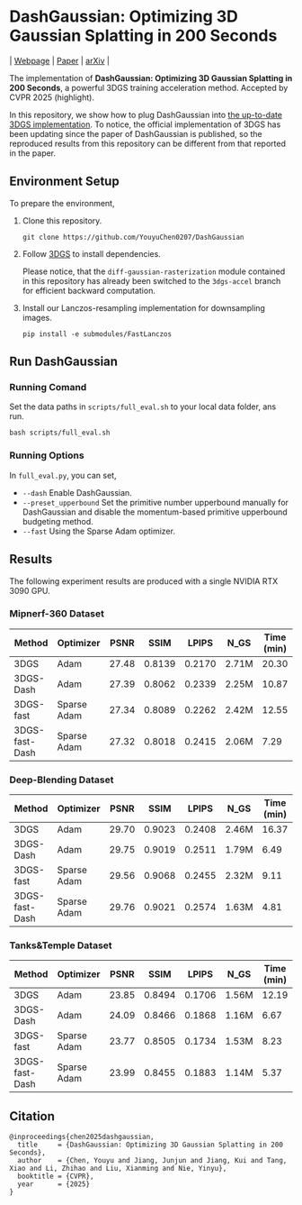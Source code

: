 # DashGaussian: Optimizing 3D Gaussian Splatting in 200 Seconds
| [Webpage](https://dashgaussian.github.io/) | [Paper](https://arxiv.org/pdf/2503.18402) | [arXiv](https://arxiv.org/abs/2503.18402) |

The implementation of **DashGaussian: Optimizing 3D Gaussian Splatting in 200 Seconds**, a powerful 3DGS training acceleration method. Accepted by CVPR 2025 (highlight).

In this repository, we show how to plug DashGaussian into [the up-to-date 3DGS implementation](https://github.com/graphdeco-inria/gaussian-splatting). 
To notice, the official implementation of 3DGS has been updating since the paper of DashGaussian is published, so the reproduced results from this repository can be different from that reported in the paper.

## Environment Setup
To prepare the environment, 

1. Clone this repository. 
	```
	git clone https://github.com/YouyuChen0207/DashGaussian
	```
2. Follow [3DGS](https://github.com/graphdeco-inria/gaussian-splatting) to install dependencies. 

	Please notice, that the ```diff-gaussian-rasterization``` module contained in this repository has already been switched to the ```3dgs-accel``` branch for efficient backward computation.
3. Install our Lanczos-resampling implementation for downsampling images. 
	```
	pip install -e submodules/FastLanczos
	```

## Run DashGaussian

### Running Comand
Set the data paths in ```scripts/full_eval.sh``` to your local data folder, ans run.
```
bash scripts/full_eval.sh
```

### Running Options
In ```full_eval.py```, you can set, 
* ```--dash``` Enable DashGaussian.
* ```--preset_upperbound``` Set the primitive number upperbound manually for DashGaussian and disable the momentum-based primitive upperbound budgeting method. 
* ```--fast``` Using the Sparse Adam optimizer. 

## Results
The following experiment results are produced with a single NVIDIA RTX 3090 GPU.
### Mipnerf-360 Dataset
|  Method | Optimizer | PSNR | SSIM | LPIPS | N_GS | Time (min) |
|-----|-----|-----|-----|-----|-----|-----|
| 3DGS | Adam | 27.48 | 0.8139 | 0.2170 | 2.71M | 20.30 |
| 3DGS-Dash | Adam | 27.39 | 0.8062 | 0.2339 | 2.25M | 10.87 | 
| 3DGS-fast | Sparse Adam | 27.34 | 0.8089 | 0.2262 | 2.42M | 12.55 | 
3DGS-fast-Dash | Sparse Adam | 27.32 | 0.8018 | 0.2415 | 2.06M | 7.29

### Deep-Blending Dataset
|  Method | Optimizer | PSNR | SSIM | LPIPS | N_GS | Time (min) |
|-----|-----|-----|-----|-----|-----|-----|
| 3DGS | Adam | 29.70 | 0.9023 | 0.2408 | 2.46M | 16.37 |
| 3DGS-Dash | Adam | 29.75 | 0.9019 | 0.2511 | 1.79M | 6.49 | 
| 3DGS-fast | Sparse Adam | 29.56 | 0.9068 | 0.2455 | 2.32M | 9.11 | 
3DGS-fast-Dash | Sparse Adam | 29.76 | 0.9021 | 0.2574 | 1.63M | 4.81

### Tanks&Temple Dataset
|  Method | Optimizer | PSNR | SSIM | LPIPS | N_GS | Time (min) |
|-----|-----|-----|-----|-----|-----|-----|
| 3DGS | Adam | 23.85 | 0.8494 | 0.1706 | 1.56M | 12.19 |
| 3DGS-Dash | Adam | 24.09 | 0.8466 | 0.1868 | 1.16M | 6.67 | 
| 3DGS-fast | Sparse Adam | 23.77 | 0.8505 | 0.1734 | 1.53M | 8.23 | 
3DGS-fast-Dash | Sparse Adam | 23.99 | 0.8455 | 0.1883 | 1.14M | 5.37

## Citation
```
@inproceedings{chen2025dashgaussian,
  title     = {DashGaussian: Optimizing 3D Gaussian Splatting in 200 Seconds},
  author    = {Chen, Youyu and Jiang, Junjun and Jiang, Kui and Tang, Xiao and Li, Zhihao and Liu, Xianming and Nie, Yinyu},
  booktitle = {CVPR},
  year      = {2025}
}
```
